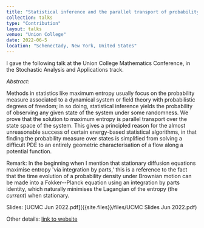 ```yaml
---
title: "Statistical inference and the parallel transport of probability"
collection: talks
type: "Contribution"
layout: talks
venue: "Union College"
date: 2022-06-5
location: "Schenectady, New York, United States"
---
```


I gave the following talk at the Union College Mathematics Conference, in the Stochastic Analysis and Applications track.

_Abstract_: 

Methods in statistics like maximum entropy usually focus on the probability measure associated to a dynamical system or field theory with probabilistic degrees of freedom; in so doing, statistical inference yields the probability of observing any given state of the system under some randomness. We prove that the solution to maximum entropy is parallel transport over the state space of the system. This gives a principled reason for the almost unreasonable success of certain energy-based statistical algorithms, in that finding the probability measure over states is simplified from solving a difficult PDE to an entirely geometric characterisation of a flow along a potential function.

Remark: In the beginning when I mention that stationary diffusion equations maximise entropy 'via integration by parts,' this is a reference to the fact that the time evolution of a probability density under Brownian motion can be made into a Fokker--Planck equation using an integration by parts identity, which naturally minimises the Lagangian of the entropy (the _current_) when stationary.

Slides: [UCMC Jun 2022.pdf]({{site.files}}/files/UCMC Slides Jun 2022.pdf)

Other details: [link to website](https://www.math.union.edu/~marianop/UnionConference2022/UCMC2022index.html)
